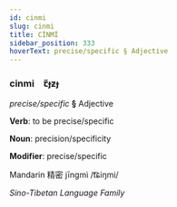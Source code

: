 ```yaml
---
id: cinmi
slug: cinmi
title: CİNMİ
sidebar_position: 333
hoverText: precise/specific § Adjective
---
```


### cinmi&emsp;<span kind="abugida">ꞇ̃ɟƶɟ</span>

*precise/specific* **§** Adjective

**Verb**: to be precise/specific

**Noun**: precision/specificity

**Modifier**: precise/specific

Mandarin 精密 jīngmì /t͡ɕiŋmi/

*Sino-Tibetan Language Family*
